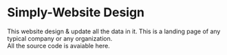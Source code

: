 # Simply-Website Design 
This website design &amp; update all the data in it. This is a landing page of any typical company or any organization.  
All the source code is avaiable here.
